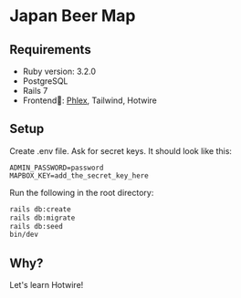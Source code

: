 # Japan Beer Map

## Requirements
* Ruby version: 3.2.0
* PostgreSQL
* Rails 7
* Frontend💅: [Phlex](https://www.phlex.fun/), Tailwind, Hotwire

## Setup
Create .env file. Ask for secret keys.
It should look like this:
```
ADMIN_PASSWORD=password
MAPBOX_KEY=add_the_secret_key_here
```

Run the following in the root directory:
```bash
rails db:create
rails db:migrate
rails db:seed
bin/dev
```

## Why?
Let's learn Hotwire!
